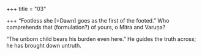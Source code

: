 +++
title = "03"

+++
“Footless she [=Dawn] goes as the first of the footed.” Who
comprehends that (formulation?) of yours, o Mitra and Varuṇa?

“The unborn child bears his burden even here.” He guides the truth
across; he has brought down untruth.